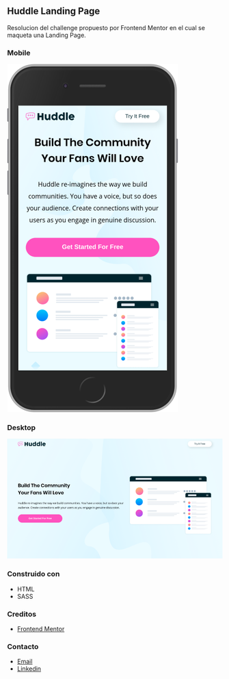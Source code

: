 ## Huddle Landing Page

Resolucion del challenge propuesto por Frontend Mentor en el cual se maqueta una Landing Page.

### Mobile

<img src="https://raw.githubusercontent.com/becerrawebd/huddle-landing-page/master/static/design/mobile.png" />

### Desktop

<img src="https://raw.githubusercontent.com/becerrawebd/huddle-landing-page/master/static/design/desktop.png" />

### Construido con

- HTML
- SASS

### Creditos

- [Frontend Mentor](https://www.frontendmentor.io/)

### Contacto

- [Email](mailto:becerradiego94@gmail.com)
- [Linkedin](https://www.linkedin.com/in/diego-becerra-516bb5128/)
